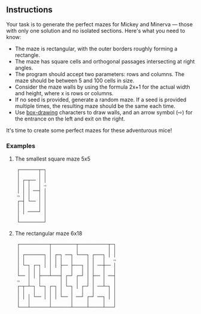 ## Instructions

Your task is to generate the perfect mazes for Mickey and Minerva — those with only one solution and no isolated sections. 
Here's what you need to know:

- The maze is rectangular, with the outer borders roughly forming a rectangle.
- The maze has square cells and orthogonal passages intersecting at right angles.
- The program should accept two parameters: rows and columns. The maze should be between 5 and 100 cells in size.
- Consider the maze walls by using the formula 2x+1 for the actual width and height, where x is rows or columns.
- If no seed is provided, generate a random maze. If a seed is provided multiple times, the resulting maze should be the same each time.
- Use [box-drawing][Box-drawing] characters to draw walls, and an arrow symbol (⇨) for the entrance on the left and exit on the right.

It's time to create some perfect mazes for these adventurous mice!

### Examples

1. The smallest square maze 5x5
```text
	┌───────┬─┐
	│       │ │
	│ ┌─┬── │ │
	│ │ │   │ ⇨
	│ │ │ ──┤ │
	⇨ │ │   │ │
	┌─┤ └── │ │
	│ │     │ │
	│ │ ────┘ │
	│         │
	└─────────┘
```
2. The rectangular maze 6x18
```text
	┌───────────┬─────────┬───────────┬─┐
	│           │         │           │ │
	│ ┌───────┐ │ ┌─┐ ──┐ └───┐ ┌───┐ │ │
	│ │       │ │ │ │   │     │ │   │   ⇨
	│ └─┐ ┌─┐ │ │ │ ├── ├───┐ │ │ ──┼── │
	│   │ │ │   │   │   │   │ │ │   │   │
	└── │ │ ├───┴───┤ ┌─┘ ┌─┘ │ ├── │ ──┤
	⇨   │   │       │ │   │   │ │   │   │
	┌─┬─┴─┐ └─┐ ┌─┐ │ └─┐ │ ┌─┘ │ ──┴─┐ │
	│ │   │   │ │ │ │   │   │   │     │ │
	│ │ │ └── │ │ │ └── │ ──┘ ┌─┘ ──┐ │ │
	│   │       │       │     │     │   │
	└───┴───────┴───────┴─────┴─────┴───┘
```

[Box-drawing]: https://en.wikipedia.org/wiki/Box-drawing_character
